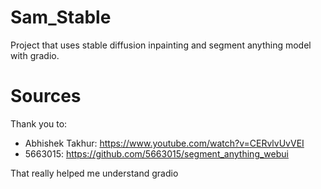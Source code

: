 # Sam_Stable

Project that uses stable diffusion inpainting and segment anything model with gradio.

# Sources
Thank you to:
- Abhishek Takhur: https://www.youtube.com/watch?v=CERvlvUvVEI
- 5663015: https://github.com/5663015/segment_anything_webui

That really helped me understand gradio


